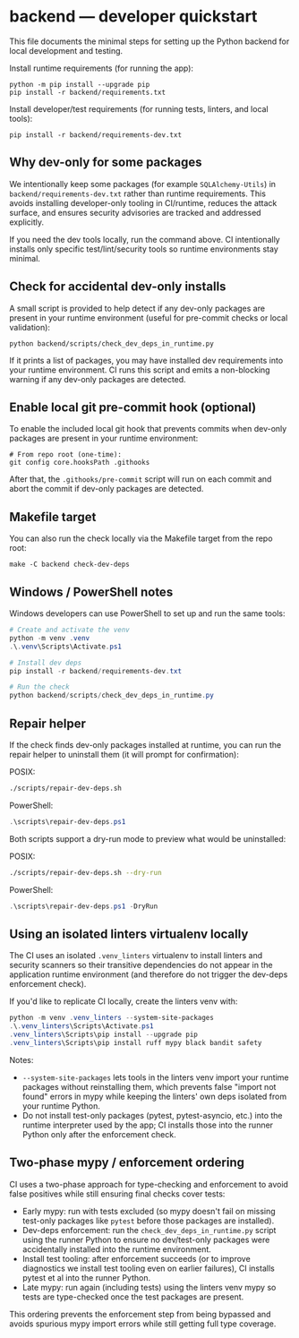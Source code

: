 # backend — developer quickstart

This file documents the minimal steps for setting up the Python backend for
local development and testing.

Install runtime requirements (for running the app):

```pwsh
python -m pip install --upgrade pip
pip install -r backend/requirements.txt
```

Install developer/test requirements (for running tests, linters, and local
tools):

```pwsh
pip install -r backend/requirements-dev.txt
```

Why dev-only for some packages
------------------------------
We intentionally keep some packages (for example `SQLAlchemy-Utils`) in
`backend/requirements-dev.txt` rather than runtime requirements. This avoids
installing developer-only tooling in CI/runtime, reduces the attack surface,
and ensures security advisories are tracked and addressed explicitly.

If you need the dev tools locally, run the command above. CI intentionally
installs only specific test/lint/security tools so runtime environments stay
minimal.

Check for accidental dev-only installs
-------------------------------------
A small script is provided to help detect if any dev-only packages are
present in your runtime environment (useful for pre-commit checks or local
validation):

```pwsh
python backend/scripts/check_dev_deps_in_runtime.py
```

If it prints a list of packages, you may have installed dev requirements into
your runtime environment. CI runs this script and emits a non-blocking warning
if any dev-only packages are detected.

Enable local git pre-commit hook (optional)
-----------------------------------------
To enable the included local git hook that prevents commits when dev-only
packages are present in your runtime environment:

```pwsh
# From repo root (one-time):
git config core.hooksPath .githooks
```

After that, the `.githooks/pre-commit` script will run on each commit and abort
the commit if dev-only packages are detected.

Makefile target
----------------
You can also run the check locally via the Makefile target from the repo root:

```pwsh
make -C backend check-dev-deps
```

Windows / PowerShell notes
--------------------------
Windows developers can use PowerShell to set up and run the same tools:

```powershell
# Create and activate the venv
python -m venv .venv
.\.venv\Scripts\Activate.ps1

# Install dev deps
pip install -r backend/requirements-dev.txt

# Run the check
python backend/scripts/check_dev_deps_in_runtime.py
```

Repair helper
-------------
If the check finds dev-only packages installed at runtime, you can run the
repair helper to uninstall them (it will prompt for confirmation):

POSIX:
```bash
./scripts/repair-dev-deps.sh
```

PowerShell:
```powershell
.\scripts\repair-dev-deps.ps1
```

Both scripts support a dry-run mode to preview what would be uninstalled:

POSIX:
```bash
./scripts/repair-dev-deps.sh --dry-run
```

PowerShell:
```powershell
.\scripts\repair-dev-deps.ps1 -DryRun
```

Using an isolated linters virtualenv locally
-------------------------------------------
The CI uses an isolated `.venv_linters` virtualenv to install linters and
security scanners so their transitive dependencies do not appear in the
application runtime environment (and therefore do not trigger the dev-deps
enforcement check).

If you'd like to replicate CI locally, create the linters venv with:

```powershell
python -m venv .venv_linters --system-site-packages
.\.venv_linters\Scripts\Activate.ps1
.venv_linters\Scripts\pip install --upgrade pip
.venv_linters\Scripts\pip install ruff mypy black bandit safety
```

Notes:
- `--system-site-packages` lets tools in the linters venv import your
	runtime packages without reinstalling them, which prevents false
	"import not found" errors in mypy while keeping the linters' own deps
	isolated from your runtime Python.
- Do not install test-only packages (pytest, pytest-asyncio, etc.) into the
	runtime interpreter used by the app; CI installs those into the runner
	Python only after the enforcement check.

Two-phase mypy / enforcement ordering
-------------------------------------
CI uses a two-phase approach for type-checking and enforcement to avoid
false positives while still ensuring final checks cover tests:

- Early mypy: run with tests excluded (so mypy doesn't fail on missing
	test-only packages like `pytest` before those packages are installed).
- Dev-deps enforcement: run the `check_dev_deps_in_runtime.py` script using
	the runner Python to ensure no dev/test-only packages were accidentally
	installed into the runtime environment.
- Install test tooling: after enforcement succeeds (or to improve diagnostics
	we install test tooling even on earlier failures), CI installs pytest et
	al into the runner Python.
- Late mypy: run again (including tests) using the linters venv mypy so
	tests are type-checked once the test packages are present.

This ordering prevents the enforcement step from being bypassed and avoids
spurious mypy import errors while still getting full type coverage.


